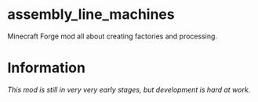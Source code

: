 # assembly_line_machines
Minecraft Forge mod all about creating factories and processing.


# Information
*This mod is still in very very early stages, but development is hard at work.*
